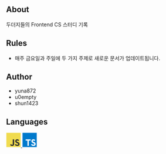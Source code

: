 ## About
두더지들의 Frontend CS 스터디 기록

## Rules
- 매주 금요일과 주일에 두 가지 주제로 새로운 문서가 업데이트됩니다.

## Author
- yuna872
- u0empty
- shun1423

## Languages
<p align="left"> <a href="https://developer.mozilla.org/en-US/docs/Web/JavaScript" target="_blank" rel="noreferrer"> <img src="https://raw.githubusercontent.com/devicons/devicon/master/icons/javascript/javascript-original.svg" alt="javascript" width="40" height="40"/> </a> <a href="https://www.typescriptlang.org/" target="_blank" rel="noreferrer"> <img src="https://raw.githubusercontent.com/devicons/devicon/master/icons/typescript/typescript-original.svg" alt="typescript" width="40" height="40"/> </a> </p>
